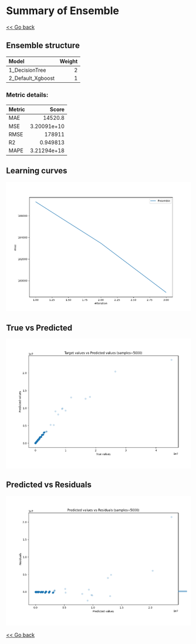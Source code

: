# Summary of Ensemble

[<< Go back](../README.md)


## Ensemble structure
| Model             |   Weight |
|:------------------|---------:|
| 1_DecisionTree    |        2 |
| 2_Default_Xgboost |        1 |

### Metric details:
| Metric   |            Score |
|:---------|-----------------:|
| MAE      |  14520.8         |
| MSE      |      3.20091e+10 |
| RMSE     | 178911           |
| R2       |      0.949813    |
| MAPE     |      3.21294e+18 |



## Learning curves
![Learning curves](learning_curves.png)
## True vs Predicted

![True vs Predicted](true_vs_predicted.png)


## Predicted vs Residuals

![Predicted vs Residuals](predicted_vs_residuals.png)



[<< Go back](../README.md)
